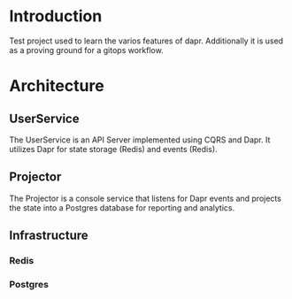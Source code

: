 # Introduction

Test project used to learn the varios features of dapr.  Additionally it is used
as a proving ground for a gitops workflow.

# Architecture

## UserService

The UserService is an API Server implemented using CQRS and Dapr.  It utilizes
Dapr for state storage (Redis) and events (Redis).
## Projector

The Projector is a console service that listens for Dapr events and projects the
state into a Postgres database for reporting and analytics.

## Infrastructure
### Redis
### Postgres


